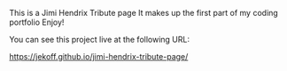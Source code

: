 This is a Jimi Hendrix Tribute page
It makes up the first part of my coding portfolio
Enjoy!

You  can see this project live at the following URL:

https://jekoff.github.io/jimi-hendrix-tribute-page/
